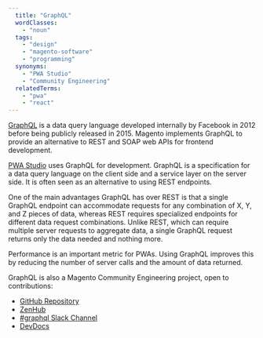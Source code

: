 ```yaml
---
  title: "GraphQL"
  wordClasses:
    - "noun"
  tags:
    - "design"
    - "magento-software"
    - "programming"
  synonyms:
    - "PWA Studio"
    - "Community Engineering"
  relatedTerms:
    - "pwa"
    - "react"
---
```

[GraphQL](https://graphql.org/) is a data query language developed internally by Facebook in 2012 before being publicly released in 2015. Magento implements GraphQL to provide an alternative to REST and SOAP web APIs for frontend development.

[PWA Studio](https://github.com/magento/pwa-studio) uses GraphQL for development. GraphQL is a specification for a data query language on the client side and a service layer on the server side. It is often seen as an alternative to using REST endpoints.

One of the main advantages GraphQL has over REST is that a single GraphQL endpoint can accommodate requests for any combination of X, Y, and Z pieces of data, whereas REST requires specialized endpoints for different data request combinations. Unlike REST, which can require multiple server requests to aggregate data, a single GraphQL request returns only the data needed and nothing more.

Performance is an important metric for PWAs. Using GraphQL improves this by reducing the number of server calls and the amount of data returned.

GraphQL is also a Magento Community Engineering project, open to contributions:

* [GitHub Repository](https://github.com/magento/graphql-ce)
* [ZenHub](https://app.zenhub.com/workspaces/graphql-ce-5ac50492bdeaaf56b9c80e00/boards?milestones=Release%3A%202.3.1%232019-02-01&epics:settings=noEpics&repos=128075669)
* [#graphql Slack Channel](https://magentocommeng.slack.com/messages/C8076E0KS)
* [DevDocs](https://devdocs.magento.com/guides/v2.3/graphql/index.html)
